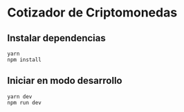 # Cotizador de Criptomonedas

## Instalar dependencias
```
yarn
npm install
```

## Iniciar en modo desarrollo
```
yarn dev
npm run dev
